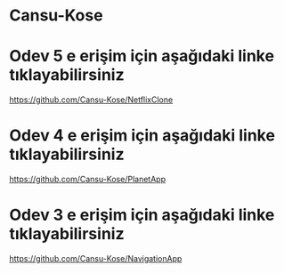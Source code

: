 # Cansu-Kose

# Odev 5 e erişim için aşağıdaki linke tıklayabilirsiniz
https://github.com/Cansu-Kose/NetflixClone

# Odev 4 e erişim için aşağıdaki linke tıklayabilirsiniz
https://github.com/Cansu-Kose/PlanetApp

# Odev 3 e erişim için aşağıdaki linke tıklayabilirsiniz
https://github.com/Cansu-Kose/NavigationApp
